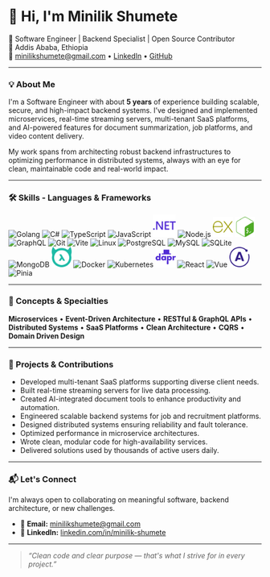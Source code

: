 # 👋 Hi, I'm Minilik Shumete

🚀 Software Engineer | Backend Specialist | Open Source Contributor  
📍 Addis Ababa, Ethiopia  
📧 minilikshumete@gmail.com • [LinkedIn](https://linkedin.com/in/minilik-shumete) • [GitHub](https://github.com/minilikmila)

---

### 💡 About Me

I'm a Software Engineer with about **5 years** of experience building scalable, secure, and high-impact backend systems. I’ve designed and implemented microservices, real-time streaming servers, multi-tenant SaaS platforms, and AI-powered features for document summarization, job platforms, and video content delivery.

My work spans from architecting robust backend infrastructures to optimizing performance in distributed systems, always with an eye for clean, maintainable code and real-world impact.

---

### 🛠️ Skills - Languages & Frameworks

<p align="left">
  <!-- Core Languages -->
  <img src="https://cdn.jsdelivr.net/gh/devicons/devicon/icons/go/go-original.svg" width="40" height="40" alt="Golang"/>
  <img src="https://cdn.jsdelivr.net/gh/devicons/devicon/icons/csharp/csharp-original.svg" width="40" height="40" alt="C#"/>
  <img src="https://cdn.jsdelivr.net/gh/devicons/devicon/icons/typescript/typescript-original.svg" width="40" height="40" alt="TypeScript"/>
  <img src="https://cdn.jsdelivr.net/gh/devicons/devicon/icons/javascript/javascript-original.svg" width="40" height="40" alt="JavaScript"/>
<img src="images/dotnet.svg" width="45" height="45" alt=".NET"/>
  <img src="https://cdn.jsdelivr.net/gh/devicons/devicon/icons/nodejs/nodejs-original.svg" width="40" height="40" alt="Node.js"/>
  <img src="images/express.svg" width="40" height="40" alt="Express.js"/>
<img src="images/gnubash.svg" width="40" height="40" alt="Bash"/>
<img src="https://cdn.jsdelivr.net/gh/devicons/devicon/icons/graphql/graphql-plain.svg" width="40" height="40" alt="GraphQL"/>
  <img src="https://cdn.jsdelivr.net/gh/devicons/devicon/icons/git/git-original.svg" width="40" height="40" alt="Git"/>
<img src="https://vitejs.dev/logo.svg" width="40" height="40" alt="Vite" />
  <img src="https://cdn.jsdelivr.net/gh/devicons/devicon/icons/linux/linux-original.svg" width="40" height="40" alt="Linux"/>

  <!-- Databases -->
  <img src="https://cdn.jsdelivr.net/gh/devicons/devicon/icons/postgresql/postgresql-original.svg" width="40" height="40" alt="PostgreSQL"/>
  <img src="https://cdn.jsdelivr.net/gh/devicons/devicon/icons/mysql/mysql-original.svg" width="40" height="40" alt="MySQL"/>
  <img src="https://cdn.jsdelivr.net/gh/devicons/devicon/icons/sqlite/sqlite-original.svg" width="40" height="40" alt="SQLite"/>
  <img src="https://cdn.jsdelivr.net/gh/devicons/devicon/icons/mongodb/mongodb-original.svg" width="40" height="40" alt="MongoDB"/>
 <img src="images/hasura.svg" width="40" height="40" alt="Hasura"/>

  <!-- DevOps / Infrastructure -->
  <img src="https://cdn.jsdelivr.net/gh/devicons/devicon/icons/docker/docker-original.svg" width="40" height="40" alt="Docker"/>
  <img src="https://cdn.jsdelivr.net/gh/devicons/devicon/icons/kubernetes/kubernetes-plain.svg" width="40" height="40" alt="Kubernetes"/>
  <img src="images/dapr.svg" width="40" height="40" alt="Dapr"/>

  <!-- Frontend -->
  <img src="https://cdn.jsdelivr.net/gh/devicons/devicon/icons/react/react-original.svg" width="40" height="40" alt="React"/>
  <img src="https://cdn.jsdelivr.net/gh/devicons/devicon/icons/vuejs/vuejs-original.svg" width="40" height="40" alt="Vue"/>
  <img src="images/apollographql.svg" width="40" height="40" alt="Apollo GraphQL"/>
  <img src="https://pinia.vuejs.org/logo.svg" width="40" height="40" alt="Pinia"/>

</p>

---

### 🧠 Concepts & Specialties

**Microservices** • **Event-Driven Architecture** • **RESTful & GraphQL APIs** • **Distributed Systems** • **SaaS Platforms** • **Clean Architecture** • **CQRS** •
**Domain Driven Design**

---

### 📂 Projects & Contributions

- Developed multi-tenant SaaS platforms supporting diverse client needs.
- Built real-time streaming servers for live data processing.
- Created AI-integrated document tools to enhance productivity and automation.
- Engineered scalable backend systems for job and recruitment platforms.
- Designed distributed systems ensuring reliability and fault tolerance.
- Optimized performance in microservice architectures.
- Wrote clean, modular code for high-availability services.
- Delivered solutions used by thousands of active users daily.

<!-- I’ve contributed to a wide range of impactful software initiatives, including multi-tenant SaaS platforms, real-time streaming servers, AI-integrated document tools, and scalable backend systems for job and recruitment platforms. My work often involves designing distributed systems, optimizing performance in microservice architectures, and building clean, modular code for high-availability services used by thousands of users. -->

<!--
- **Video Streaming Backend** — Built a custom HLS server using FFmpeg with adaptive bitrate and low latency.
- **Multi-Tenant SaaS Platform** — Designed a configurable gig-work platform using DDD, CQRS, and microservices.
- **AI-Powered Q&A Platform** — Integrated OpenAI and Gemini for document summarization and contextual Q&A.
- **Lottery System** — Engineered backend infrastructure for a full-featured lottery management platform.
- **Job & Recruitment Platforms** — Developed and maintained employment systems used by thousands daily. -->

---

### 📬 Let's Connect

I'm always open to collaborating on meaningful software, backend architecture, or new challenges.

- 💌 **Email:** minilikshumete@gmail.com
- 💼 **LinkedIn:** [linkedin.com/in/minilik-shumete](https://linkedin.com/in/minilik-shumete)

---

> _“Clean code and clear purpose — that's what I strive for in every project.”_
